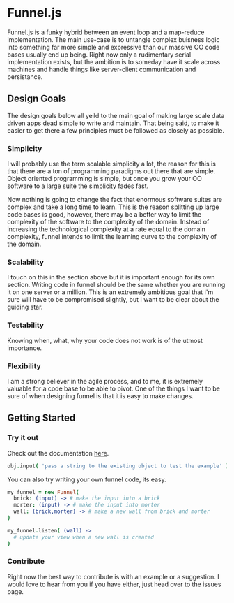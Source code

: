Funnel.js
======

Funnel.js is a funky hybrid between an event loop and a map-reduce implementation.
The main use-case is to untangle complex buisness logic into something far more simple and expressive than our massive OO code bases usually end up being.
Right now only a rudimentary serial implementation exists, but the ambition is to someday have it scale across machines and handle things like server-client communication and persistance.

## Design Goals

The design goals below all yeild to the main goal of making large scale data driven apps dead simple to write and maintain. That being said, to make it easier to get there a few principles must be followed as closely as possible.

### Simplicity

I will probably use the term scalable simplicity a lot, the reason for this is that there are a ton of
programming paradigms out there that are simple. Object oriented programming is simple, but once you grow your OO software to a large suite the simplicity fades fast.

Now nothing is going to change the fact that enormous software suites are complex and take a long time to learn. This is the reason splitting up large code bases is good, however, there may be a better way to limit the complexity of the software to the complexity of the domain. Instead of increasing the technological  complexity at a rate equal to the domain complexity, funnel intends to limit the learning curve to the  complexity of the domain.

### Scalability

I touch on this in the section above but it is important enough for its own section. Writing code in funnel should be the same whether you are running it on one server or a million. This is an extremely ambitious goal that I'm sure will have to be compromised slightly, but I want to be clear about the guiding star.

### Testability

Knowing when, what, why your code does not work is of the utmost importance.

### Flexibility

I am a strong believer in the agile process, and to me, it is extremely valuable for a code base to be able to pivot. One of the things I want to be sure of when designing funnel is that it is easy to make changes.

## Getting Started

### Try it out

Check out the documentation [here](http://brysgo.github.io/funnel/).

```coffeescript
obj.input( 'pass a string to the existing object to test the example' )
```

You can also try writing your own funnel code, its easy.

```coffeescript
my_funnel = new Funnel(
  brick: (input) -> # make the input into a brick
  morter: (input) -> # make the input into morter
  wall: (brick,morter) -> # make a new wall from brick and morter
)

my_funnel.listen( (wall) ->
  # update your view when a new wall is created
)
```

### Contribute

Right now the best way to contribute is with an example or a suggestion. I would love to hear from you if you have either, just head over to the issues page.

